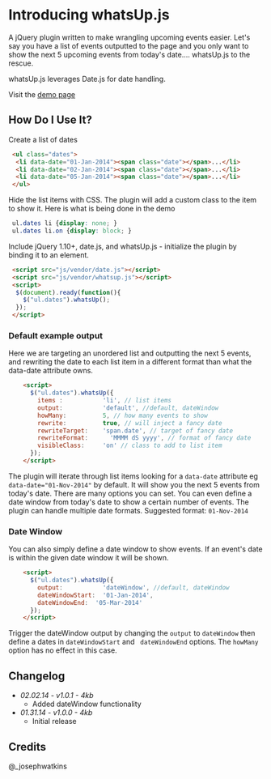 # Introducing whatsUp.js
A jQuery plugin written to make wrangling upcoming events easier. Let's say you have a list of events outputted to the page and you only want to show the next 5 upcoming events from today's date.... whatsUp.js to the rescue.

whatsUp.js leverages Date.js for date handling.

Visit the [demo page](http://codepen.io/joe-watkins/full/sKmEb)

## How Do I Use It?
Create a list of dates
```html
 <ul class="dates">
  <li data-date="01-Jan-2014"><span class="date"></span>...</li>
  <li data-date="02-Jan-2014"><span class="date"></span>...</li>
  <li data-date="05-Jan-2014"><span class="date"></span>...</li>
 </ul>
```

Hide the list items with CSS. The plugin will add a custom class to the item to show it. Here is what is being done in the demo
```css
 ul.dates li {display: none; }
 ul.dates li.on {display: block; }
```

Include jQuery 1.10+, date.js, and whatsUp.js - initialize the plugin by binding it to an element.

```html
 <script src="js/vendor/date.js"></script>
 <script src="js/vendor/whatsup.js"></script>
 <script>
  $(document).ready(function(){
    $("ul.dates").whatsUp();
  });
 </script>
```

### Default example output
Here we are targeting an unordered list and outputting the next 5 events, and rewriting the date to each list item in a different format than what the data-date attribute owns.

```html
	<script>
	  $("ul.dates").whatsUp({
	    items :           'li', // list items
	    output:           'default', //default, dateWindow
	    howMany:          5, // how many events to show
	    rewrite:          true, // will inject a fancy date
	    rewriteTarget:    'span.date', // target of fancy date
	    rewriteFormat:  	'MMMM dS yyyy', // format of fancy date
	    visibleClass:     'on' // class to add to list item
	  });
	</script>
```

The plugin will iterate through list items looking for a `data-date` attribute eg `data-date="01-Nov-2014"` by default. It will show you the next 5 events from today's date. There are many options you can set. You can even define a date window from today's date to show a certain number of events. The plugin can handle multiple date formats. Suggested format: `01-Nov-2014`

### Date Window
You can also simply define a date window to show events. If an event's date is within the given date window it will be shown.

```html
	<script>
	  $("ul.dates").whatsUp({
	    output:           'dateWindow', //default, dateWindow
	    dateWindowStart:  '01-Jan-2014',
	    dateWindowEnd:  '05-Mar-2014'
	  });
	</script>
```

Trigger the dateWindow output by changing the ```output``` to ```dateWindow``` then define a dates in ```dateWindowStart``` and ``` dateWindowEnd``` options. The ```howMany``` option has no effect in this case.

## Changelog
* _02.02.14 - v1.0.1 - 4kb_
	* Added dateWindow functionality
* _01.31.14 - v1.0.0 - 4kb_
	* Initial release

## Credits
@_josephwatkins